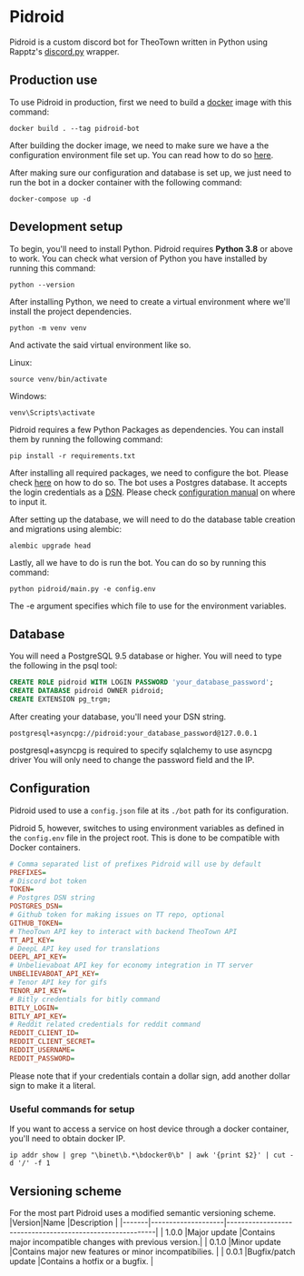 # Pidroid

Pidroid is a custom discord bot for TheoTown written in Python using Rapptz's [discord.py](https://github.com/Rapptz/discord.py) wrapper.

## Production use

To use Pidroid in production, first we need to build a [docker](https://www.docker.com) image with this command:

```shell
docker build . --tag pidroid-bot
```

After building the docker image, we need to make sure we have a the configuration environment file set up. You can read how to do so [here](#configuration).

After making sure our configuration and database is set up, we just need to run the bot in a docker container with the following command:

```shell
docker-compose up -d
```

## Development setup

To begin, you'll need to install Python. Pidroid requires **Python 3.8** or above to work. You can check what version of Python you have installed by running this command:

```shell
python --version
```

After installing Python, we need to create a virtual environment where we'll install the project dependencies.

```shell
python -m venv venv
```

And activate the said virtual environment like so.

Linux:
```shell
source venv/bin/activate
```

Windows:
```shell
venv\Scripts\activate
```

Pidroid requires a few Python Packages as dependencies. You can install them by running the following command:

```shell
pip install -r requirements.txt
```

After installing all required packages, we need to configure the bot. Please check [here](#configuration) on how to do so.
The bot uses a Postgres database. It accepts the login credentials as a [DSN](#database). Please check [configuration manual](#configuration) on where to input it.

After setting up the database, we will need to do the database table creation and migrations using alembic:
```shell
alembic upgrade head
```

Lastly, all we have to do is run the bot. You can do so by running this command:

```shell
python pidroid/main.py -e config.env
```

The -e argument specifies which file to use for the environment variables.

## Database

You will need a PostgreSQL 9.5 database or higher. You will need to type the following in the psql tool:

```sql
CREATE ROLE pidroid WITH LOGIN PASSWORD 'your_database_password';
CREATE DATABASE pidroid OWNER pidroid;
CREATE EXTENSION pg_trgm;
```

After creating your database, you'll need your DSN string.

```
postgresql+asyncpg://pidroid:your_database_password@127.0.0.1
```

postgresql+asyncpg is required to specify sqlalchemy to use asyncpg driver
You will only need to change the password field and the IP.

## Configuration

Pidroid used to use a `config.json` file at its `./bot` path for its configuration.

Pidroid 5, however, switches to using environment variables as defined in the `config.env` file in the project root.
This is done to be compatible with Docker containers.

```ini
# Comma separated list of prefixes Pidroid will use by default
PREFIXES=
# Discord bot token
TOKEN=
# Postgres DSN string
POSTGRES_DSN=
# Github token for making issues on TT repo, optional
GITHUB_TOKEN=
# TheoTown API key to interact with backend TheoTown API
TT_API_KEY=
# DeepL API key used for translations
DEEPL_API_KEY=
# Unbelievaboat API key for economy integration in TT server
UNBELIEVABOAT_API_KEY=
# Tenor API key for gifs
TENOR_API_KEY=
# Bitly credentials for bitly command
BITLY_LOGIN=
BITLY_API_KEY=
# Reddit related credentials for reddit command
REDDIT_CLIENT_ID=
REDDIT_CLIENT_SECRET=
REDDIT_USERNAME=
REDDIT_PASSWORD=
```

Please note that if your credentials contain a dollar sign, add another dollar sign to make it a literal.

### Useful commands for setup

If you want to access a service on host device through a docker container, you'll need to obtain docker IP.
```shell
ip addr show | grep "\binet\b.*\bdocker0\b" | awk '{print $2}' | cut -d '/' -f 1
```

## Versioning scheme

For the most part Pidroid uses a modified semantic versioning scheme.
|Version|Name                |Description                                               |
|-------|--------------------|----------------------------------------------------------|
| 1.0.0 |Major update        |Contains major incompatible changes with previous version.|
| 0.1.0 |Minor update        |Contains major new features or minor incompatibilies.     |
| 0.0.1 |Bugfix/patch update |Contains a hotfix or a bugfix.                            |
